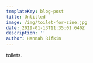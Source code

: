 ```yaml
---
templateKey: blog-post
title: Untitled
image: /img/toilet-for-zine.jpg
date: 2019-01-13T11:35:01.640Z
description: ''
author: Hannah Rifkin
---
```

 toilets.
